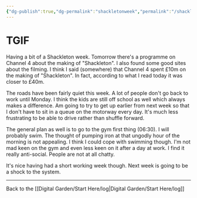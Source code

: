 ```yaml
---
{"dg-publish":true,"dg-permalink":"shackletonweek","permalink":"/shackletonweek/","created":"","updated":""}
---
```



# TGIF

Having a bit of a Shackleton week. Tomorrow there's a programme on Channel 4 about the making of "Shackleton". I also found some good sites about the filming. I think I said (somewhere) that Channel 4 spent £10m on the making of "Shackleton". In fact, according to what I read today it was closer to £40m.

The roads have been fairly quiet this week. A lot of people don't go back to work until Monday. I think the kids are still off school as well which always makes a difference. Am going to try to get up earlier from next week so that I don't have to sit in a queue on the motorway every day. It's much less frustrating to be able to drive rather than shuffle forward.

The general plan as well is to go to the gym first thing (06:30). I will probably swim. The thought of pumping iron at that ungodly hour of the morning is not appealing. I think I could cope with swimming though. I'm not mad keen on the gym and even less keen on it after a day at work. I find it really anti-social. People are not at all chatty.

It's nice having had a short working week though. Next week is going to be a shock to the system.

---

Back to the [[Digital Garden/Start Here/log\|Digital Garden/Start Here/log]]